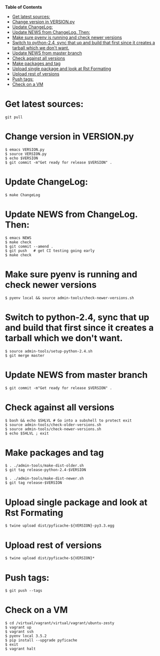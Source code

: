 <!-- markdown-toc start - Don't edit this section. Run M-x markdown-toc-refresh-toc -->
**Table of Contents**

- [Get latest sources:](#get-latest-sources)
- [Change version in VERSION.py](#change-version-in-versionpy)
- [Update ChangeLog:](#update-changelog)
- [Update NEWS from ChangeLog. Then:](#update-news-from-changelog-then)
- [Make sure pyenv is running and check newer versions](#make-sure-pyenv-is-running-and-check-newer-versions)
- [Switch to python-2.4, sync that up and build that first since it creates a tarball which we don't want.](#switch-to-python-24-sync-that-up-and-build-that-first-since-it-creates-a-tarball-which-we-dont-want)
- [Update NEWS from master branch](#update-news-from-master-branch)
- [Check against all versions](#check-against-all-versions)
- [Make packages and tag](#make-packages-and-tag)
- [Upload single package and look at Rst Formating](#upload-single-package-and-look-at-rst-formating)
- [Upload rest of versions](#upload-rest-of-versions)
- [Push tags:](#push-tags)
- [Check on a VM](#check-on-a-vm)

<!-- markdown-toc end -->

# Get latest sources:

    git pull

# Change version in VERSION.py

    $ emacs VERSION.py
    $ source VERSION.py
    $ echo $VERSION
    $ git commit -m"Get ready for release $VERSION" .


# Update ChangeLog:

    $ make ChangeLog

#  Update NEWS from ChangeLog. Then:

    $ emacs NEWS
    $ make check
    $ git commit --amend .
    $ git push   # get CI testing going early
    $ make check

# Make sure pyenv is running and check newer versions

    $ pyenv local && source admin-tools/check-newer-versions.sh

# Switch to python-2.4, sync that up and build that first since it creates a tarball which we don't want.

    $ source admin-tools/setup-python-2.4.sh
    $ git merge master

# Update NEWS from master branch

    $ git commit -m"Get ready for release $VERSION" .

# Check against all versions

    $ bash && echo $SHLVL # Go into a subshell to protect exit
    $ source admin-tools/check-older-versions.sh
    $ source admin-tools/check-newer-versions.sh
	$ echo $SHLVL ; exit

# Make packages and tag

    $ . ./admin-tools/make-dist-older.sh
    $ git tag release-python-2.4-$VERSION

    $ . ./admin-tools/make-dist-newer.sh
    $ git tag release-$VERSION

# Upload single package and look at Rst Formating

    $ twine upload dist/pyficache-${VERSION}-py3.3.egg

# Upload rest of versions

    $ twine upload dist/pyficache-${VERSION}*

# Push tags:

    $ git push --tags

# Check on a VM

    $ cd /virtual/vagrant/virtual/vagrant/ubuntu-zesty
	$ vagrant up
	$ vagrant ssh
	$ pyenv local 3.5.2
	$ pip install --upgrade pyficache
	$ exit
	$ vagrant halt
